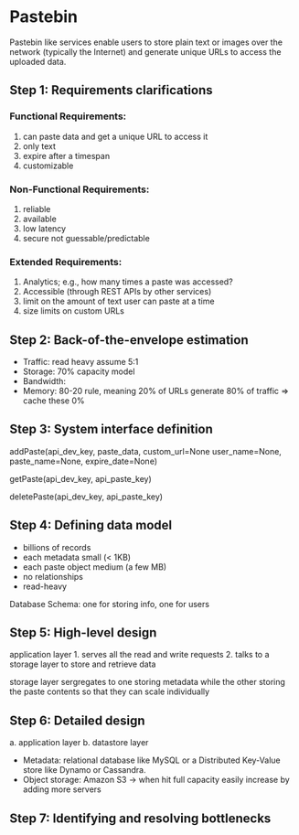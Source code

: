 # Pastebin
Pastebin like services enable users to store plain text or images over the network (typically the Internet) and generate unique URLs to access the uploaded data. 

## Step 1: Requirements clarifications
### Functional Requirements:
1. can paste data and get a unique URL to access it
2. only text
3. expire after a timespan
4. customizable
### Non-Functional Requirements:
1. reliable
2. available
3. low latency
4. secure not guessable/predictable
### Extended Requirements:
1. Analytics; e.g., how many times a paste was accessed?
2. Accessible (through REST APIs by other services)
3. limit on the amount of text user can paste at a time
4. size limits on custom URLs

## Step 2: Back-of-the-envelope estimation
- Traffic: read heavy assume 5:1
- Storage: 70% capacity model
- Bandwidth:
- Memory: 80-20 rule, meaning 20% of URLs generate 80% of traffic => cache these 0%
## Step 3: System interface definition
addPaste(api_dev_key, paste_data, custom_url=None user_name=None, paste_name=None, expire_date=None)

getPaste(api_dev_key, api_paste_key)

deletePaste(api_dev_key, api_paste_key)
## Step 4: Defining data model
- billions of records
- each metadata small (< 1KB)
- each paste object medium (a few MB)
- no relationships
- read-heavy

Database Schema: one for storing info, one for users
## Step 5: High-level design
application layer 1. serves all the read and write requests 2. talks to a storage layer to store and retrieve data

storage layer sergregates to one storing metadata while the other storing the paste contents so that they can scale individually
## Step 6: Detailed design
a. application layer
b. datastore layer
- Metadata: relational database like MySQL or a Distributed Key-Value store like Dynamo or Cassandra.
- Object storage: Amazon S3 -> when hit full capacity easily increase by adding more servers
## Step 7: Identifying and resolving bottlenecks